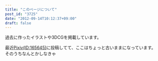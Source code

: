 ```yaml
---
title: "このページについて"
post_id: "3725"
date: "2012-09-14T10:12:37+09:00"
draft: false
---
```



過去に作ったイラストや3DCGを掲載しています。

最近[Pixiv(ID:165645)](http://www.pixiv.net/member.php?id=165645)に投稿してて、ここはちょっと古いままになっています。そのうちなんとかしなきゃ
